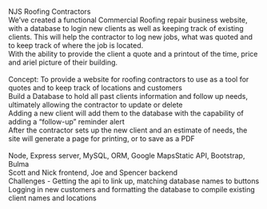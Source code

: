 NJS Roofing Contractors
<br>
We’ve created a functional Commercial Roofing repair business website, with a database to login new clients as well as keeping track of existing clients. This will help the contractor to log new jobs, what was quoted and to keep track of where the job is located. 
<br>
With the ability to provide the client a quote and a printout of the time, price and ariel picture of their building.
<br>
<br>
Concept:
To provide a website for roofing contractors to use as a tool for quotes and to keep track of locations and customers
<br>
Build a Database to hold all past clients information and follow up needs, ultimately allowing the contractor to update or delete
<br>
Adding a new client will add them to the database with the capability of adding a “follow-up” reminder alert
<br>
After the contractor sets up the new client and an estimate of needs, the site will generate a page for printing, or to save as a PDF
<br>
<br>
Node, Express server, MySQL, ORM, Google MapsStatic API, Bootstrap, Bulma
<br>
Scott and Nick frontend, Joe and Spencer backend 
<br>
Challenges - Getting the api to link up, matching database names to buttons
<br>
Logging in new customers and formatting the database to compile existing client names and locations
<br>

